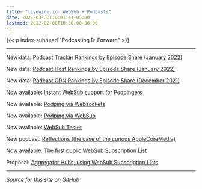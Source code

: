 ```yaml
---
title: "livewire.io: WebSub + Podcasts"
date: 2021-03-30T16:01:41-05:00
lastmod: 2022-02-08T16:30:00-06:00
---
```


{{< p index-subhead "Podcasting ▷ Forward" >}}

---

New data: [Podcast Tracker Rankings by Episode Share (January 2022)](/podcast-trackers-by-episode-share)

New data: [Podcast Host Rankings by Episode Share (January 2022)](/podcast-hosts-by-episode-share)

New data: [Podcast CDN Rankings by Episode Share (December 2021)](/podcast-cdns-by-episode-share)

Now available: [Instant WebSub support for Podpingers](/instant-websub-for-podpingers)

Now available: [Podping via Websockets](/podping-via-websockets)

Now available: [Podping via WebSub](/podping-via-websub)

Now available: [WebSub Tester](/websub-tester)

New podcast: [Reflections (the case of the curious AppleCoreMedia)](/new-podcast-reflections)

Now available: [The first public WebSub Subscription List](/first-public-subscription-list)

Proposal: [Aggregator Hubs, using WebSub Subscription Lists](/aggregator-hubs)

---

*Source for this site on [GitHub](https://github.com/skymethod/livewire-web)*
